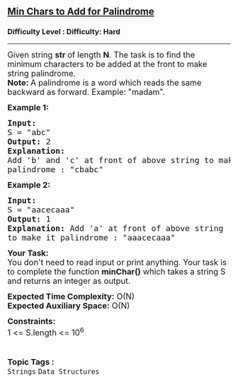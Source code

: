 <h2><a href="https://www.geeksforgeeks.org/problems/minimum-characters-to-be-added-at-front-to-make-string-palindrome/1?page=1&difficulty=Hard&status=unsolved&sortBy=submissions">Min Chars to Add for Palindrome</a></h2><h3>Difficulty Level : Difficulty: Hard</h3><hr><div class="problems_problem_content__Xm_eO"><p><span style="font-size: 18px;">Given string&nbsp;<strong>str </strong>of length <strong>N</strong>. The task is to find the minimum characters to be added at the front to make string palindrome.<br><strong>Note:&nbsp;</strong>A palindrome is a word which&nbsp;reads the same backward as forward. Example: "madam".</span></p>
<p><span style="font-size: 18px;"><strong>Example 1:</strong></span></p>
<pre><span style="font-size: 18px;"><strong>Input:</strong>
S = "abc"
<strong>Output: </strong>2
<strong>Explanation:</strong> 
Add 'b' and 'c' at front of above string to make it
palindrome : "cbabc"</span>
</pre>
<p><span style="font-size: 18px;"><strong>Example 2:</strong></span></p>
<pre><span style="font-size: 18px;"><strong>Input:</strong>
S = "aacecaaa"
<strong>Output: </strong>1
<strong>Explanation:</strong> Add 'a' at front of above string
to make it palindrome : "aaacecaaa"</span>
</pre>
<p><span style="font-size: 18px;"><strong>Your Task:&nbsp; </strong><br>You don't need to read input or print anything. Your task is to complete the function <strong>minChar</strong><strong>()</strong> which takes a string S and returns an integer as output.</span></p>
<p><span style="font-size: 18px;"><strong>Expected Time Complexity:</strong> O(N)<br><strong>Expected Auxiliary Space:</strong> O(N)</span></p>
<p><span style="font-size: 18px;"><strong>Constraints:</strong><br>1 &lt;= S.length &lt;= 10<sup>6</sup></span></p></div><br><p><span style=font-size:18px><strong>Topic Tags : </strong><br><code>Strings</code>&nbsp;<code>Data Structures</code>&nbsp;